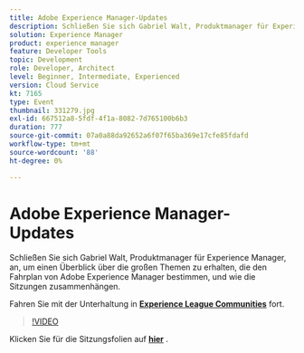 ```yaml
---
title: Adobe Experience Manager-Updates
description: Schließen Sie sich Gabriel Walt, Produktmanager für Experience Manager, an, um einen Überblick über die großen Themen zu erhalten, die den Fahrplan von Adobe Experience Manager bestimmen, und wie die Sitzungen zusammenhängen. Diese Sitzung wurde im Rahmen des Adobe Developers Live Content-Ereignisses bereitgestellt.
solution: Experience Manager
product: experience manager
feature: Developer Tools
topic: Development
role: Developer, Architect
level: Beginner, Intermediate, Experienced
version: Cloud Service
kt: 7165
type: Event
thumbnail: 331279.jpg
exl-id: 667512a8-5fdf-4f1a-8082-7d765100b6b3
duration: 777
source-git-commit: 07a0a88da92652a6f07f65ba369e17cfe85fdafd
workflow-type: tm+mt
source-wordcount: '88'
ht-degree: 0%

---
```


# Adobe Experience Manager-Updates

Schließen Sie sich Gabriel Walt, Produktmanager für Experience Manager, an, um einen Überblick über die großen Themen zu erhalten, die den Fahrplan von Adobe Experience Manager bestimmen, und wie die Sitzungen zusammenhängen.

Fahren Sie mit der Unterhaltung in **[Experience League Communities](https://adobe.ly/36Yd3v6)** fort.

>[!VIDEO](https://video.tv.adobe.com/v/331279/?quality=12&learn=on&hidetitle=true)

Klicken Sie für die Sitzungsfolien auf **[hier](/help/adobe-developers-live/assets/experience-manager-updates.pdf)** .
